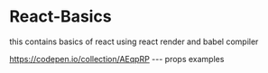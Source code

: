 # React-Basics
this contains basics of react using react render and babel compiler

https://codepen.io/collection/AEqpRP  --- props examples
